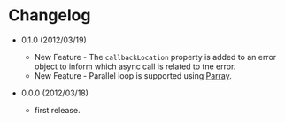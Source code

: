 # Changelog

 - 0.1.0 (2012/03/19)
   - New Feature - The `callbackLocation` property is added to an error object to inform which async call is related to tne error.
   - New Feature - Parallel loop is supported using [Parray](https://github.com/nakamura-to/parray).

 - 0.0.0 (2012/03/18)
   - first release.